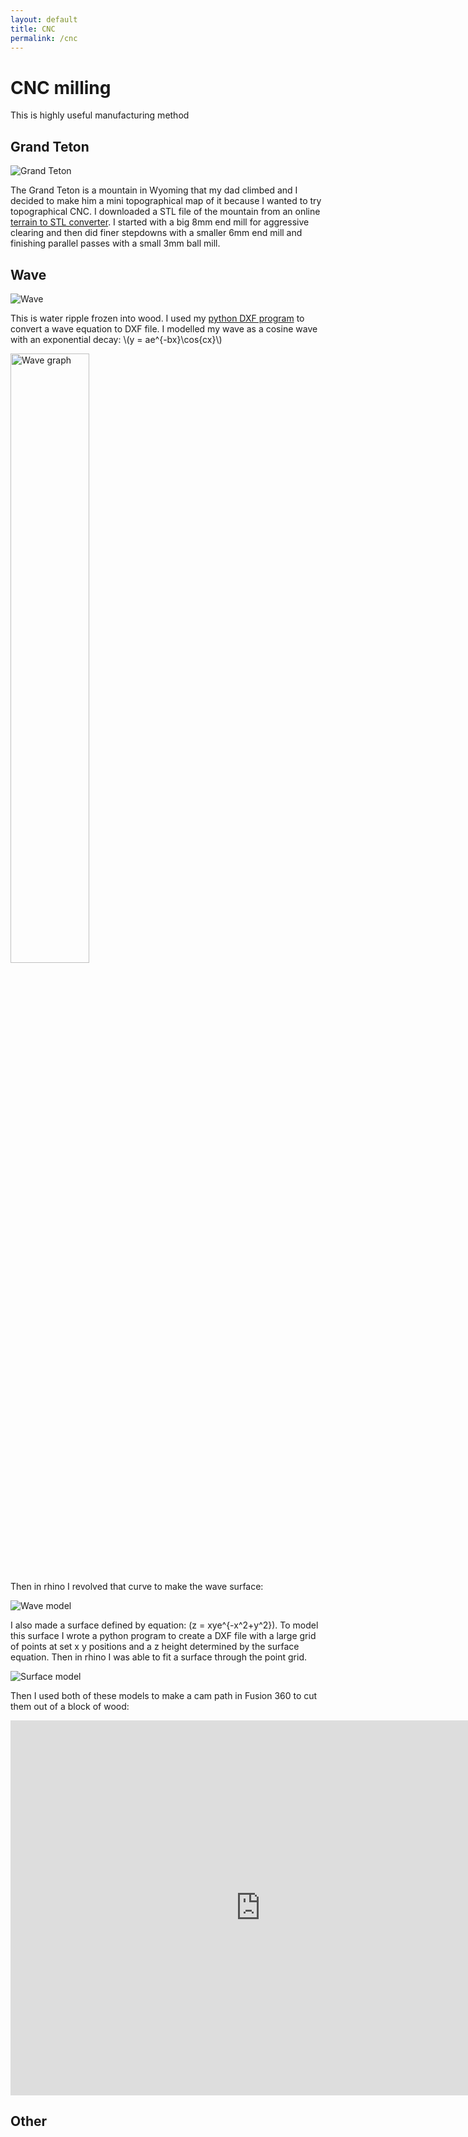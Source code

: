 ```yaml
---
layout: default
title: CNC
permalink: /cnc
---
```


# CNC milling
This is highly useful manufacturing method 
## Grand Teton
<div class="clearfix">
    <img alt="Grand Teton" src="/sebsite/images/teton.jpg" id="rightfloat">
    <p>The Grand Teton is a mountain in Wyoming that my dad climbed and I decided to make him a mini topographical map of it because I wanted to try topographical CNC. I downloaded a STL file of the mountain from an online <a href="https://jthatch.com/Terrain2STL/">terrain to STL converter</a>. I started with a big 8mm end mill for aggressive clearing and then did finer stepdowns with a smaller 6mm end mill and finishing parallel passes with a small 3mm ball mill.</p>

</div>


## Wave
<div class="clearfix">
    <img alt="Wave" src="/sebsite/images/wave.jpg" id="rightfloat">
    <p>This is water ripple frozen into wood. I used my <a href="/sebsite/python">python DXF program</a> to convert a wave equation to DXF file. I modelled my wave as a cosine wave with an exponential decay:
    \(y = ae^{-bx}\cos{cx}\)</p>
    <img alt="Wave graph" src="/sebsite/images/wavegraph.jpg" width="50%" width-max="600">
</div>

Then in rhino I revolved that curve to make the wave surface:

<img alt="Wave model" src="/sebsite/images/wavemodel.jpg" width-max="600">

I also made a surface defined by equation: \(z = xye^{-x^2+y^2}\). To model this surface I wrote a python program to create a DXF file with a large grid of points at set x y positions and a z height determined by the surface equation. Then in rhino I was able to fit a surface through the point grid. 

<img alt="Surface model" src="/sebsite/images/surface.PNG" width-max="500">

Then I used both of these models to make a cam path in Fusion 360 to cut them out of a block of wood:

<iframe src="https://gmail1265769.autodesk360.com/shares/public/SH919a0QTf3c32634dcf1593a955fb1769b2?mode=embed" width="800" height="600" allowfullscreen="true" webkitallowfullscreen="true" mozallowfullscreen="true"  frameborder="0"></iframe>

## Other

